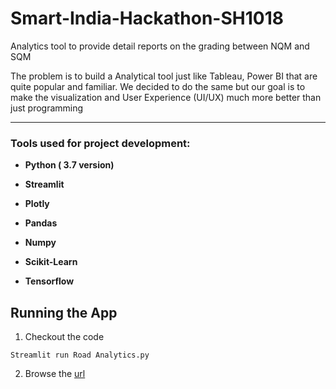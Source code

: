 # Smart-India-Hackathon-SH1018
Analytics tool to provide detail  reports on the grading between NQM and SQM

The problem is to build a Analytical tool just like Tableau, Power BI that are quite popular and familiar. We decided to do the same but our goal is to make the visualization and User Experience (UI/UX) much more better than just programming 

<hr>

<h3> Tools used for project development: </h3>
<ul>
<li><p><b>Python ( 3.7 version)</b></p></li>
<li><p><b>Streamlit</b></p></li>
<li><p><b>Plotly</b></p></li>
<li><p><b>Pandas</b></p></li>
<li><p><b>Numpy</b></p></li>
<li><p><b>Scikit-Learn</b></p></li>
<li><p><b>Tensorflow</b></p></li>
</ul>

## Running the App

1. Checkout the code
 ```
 Streamlit run Road Analytics.py
``` 
2. Browse the [url](http://localhost:8501)
